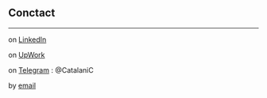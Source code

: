 ## Conctact
________________________________________________________________________________________________________________________________________________________________
on [LinkedIn](https://www.linkedin.com/in/claudio-dami%C3%A1n-catalani-0bb814181/) 

on [UpWork](https://www.upwork.com/freelancers/claudiocatalani)

on [Telegram](./contact.md) : @CatalaniC

by [email](mailto:catalaniclaudiodamian@gmail.com)



